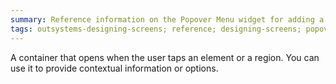 ```yaml
---
summary: Reference information on the Popover Menu widget for adding a container that opens when the user taps an element or a region.
tags: outsystems-designing-screens; reference; designing-screens; popover-menu-widget
---
```


A container that opens when the user taps an element or a region. You can use it to provide contextual information or options.
